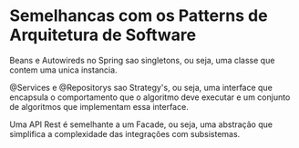 # Semelhancas com os Patterns de Arquitetura de Software

Beans e Autowireds no Spring sao singletons, ou seja, uma classe que contem uma unica instancia.

@Services e @Repositorys sao Strategy's, ou seja, uma interface que encapsula o comportamento que o algoritmo deve executar e um conjunto de algoritmos que implementam essa interface.

Uma API Rest é semelhante a um Facade, ou seja, uma abstração que simplifica a complexidade das integrações com subsistemas.
